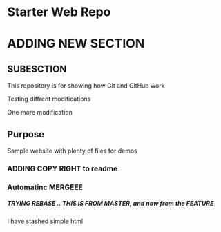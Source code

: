 # Starter Web Repo
# ADDING NEW SECTION
## SUBESCTION
This repository is for showing how Git and GitHub work

Testing diffrent modifications

One more modification
## Purpose

Sample website with plenty of files for demos
### ADDING COPY RIGHT to readme

### Automatinc MERGEEE

##### TRYING REBASE .. THIS IS FROM MASTER, and now from the FEATURE

I have stashed simple html
